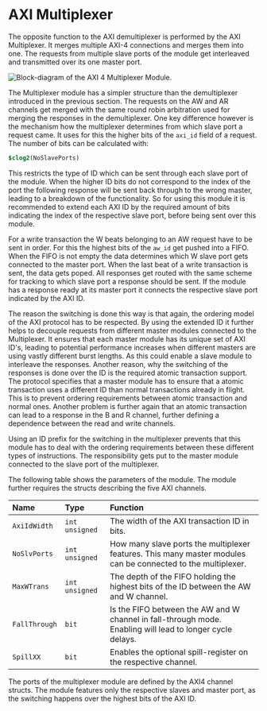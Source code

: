 # AXI Multiplexer

The opposite function to the AXI demultiplexer is performed by the AXI Multiplexer. It merges multiple AXI-4 connections and merges them into one. The requests from multiple slave ports of the module get interleaved and transmitted over its one master port.

![Block-diagram of the AXI 4 Multiplexer Module.](axi_mux.png  "Block-diagram of the AXI 4 Multiplexer Module.")

The Multiplexer module has a simpler structure than the demultiplexer introduced in the previous section. The requests on the AW and AR channels get merged with the same round robin arbitration used for merging the responses in the demultiplexer. One key difference however is the mechanism how the multiplexer determines from which slave port a request came. It uses for this the higher bits of the `axi_id` field of a request. The number of bits can be calculated with:

```systemverilog
$clog2(NoSlavePorts)
```

This restricts the type of ID which can be sent through each slave port of the module. When the higher ID bits do not correspond to the index of the port the following response will be sent back through to the wrong master, leading to a breakdown of the functionality. So for using this module it is recommended to extend each AXI ID by the required amount of bits indicating the index of the respective slave port, before being sent over this module.

For a write transaction the W beats belonging to an AW request have to be sent in order. For this the highest bits of the `aw_id` get pushed into a FIFO. When the FIFO is not empty the data determines which W slave port gets connected to the master port. When the last beat of a write transaction is sent, the data gets poped.
All responses get routed with the same scheme for tracking to which slave port a response should be sent. If the module has a response ready at its master port it connects the respective slave port indicated by the AXI ID.

The reason the switching is done this way is that again, the ordering model of the AXI protocol has to be respected. By using the extended ID it further helps to decouple requests from different master modules connected to the Multiplexer. It ensures that each master module has its unique set of AXI ID's, leading to potential performance increases when different masters are using vastly different burst lengths. As this could enable a slave module to interleave the responses.
Another reason, why the switching of the responses is done over the ID is the required atomic transaction support. The protocol specifies that a master module has to ensure that a atomic transaction uses a different ID than normal transactions already in flight. This is to prevent ordering requirements between atomic transaction and normal ones. Another problem is further again that an atomic transaction can lead to a response in the B and R channel, further defining a dependence between the read and write channels.

Using an ID prefix for the switching in the multiplexer prevents that this module has to deal with the ordering requirements between these different types of instructions. The responsibility gets put to the master module connected to the slave port of the multiplexer.

The following table shows the parameters of the module. The module further requires the structs describing the five AXI channels.

| Name          | Type | Function |
|:------------------ |:----------------- |:---------------------------------- |
| `AxiIdWidth`  | `int unsigned` | The width of the AXI transaction ID in bits. |
| `NoSlvPorts`  | `int unsigned` | How many slave ports the multiplexer features. This many master modules can be connected to the multiplexer.|
| `MaxWTrans` | `int unsigned` | The depth of the FIFO holding the highest bits of the ID between the AW and W channel. |
| `FallThrough` | `bit` | Is the FIFO between the AW and W channel in fall-through mode. Enabling will lead to longer cycle delays. |
| `SpillXX` | `bit` | Enables the optional spill-register on the respective channel. |



The ports of the multiplexer module are defined by the AXI4 channel structs. The module features only the respective slaves and master port, as the switching happens over the highest bits of the AXI ID.
